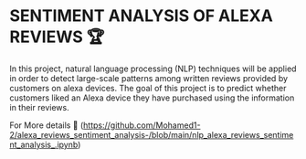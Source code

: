 # SENTIMENT ANALYSIS OF ALEXA REVIEWS 🏆

In this project, natural language processing (NLP) techniques will be applied in order to detect large-scale patterns among written reviews provided by customers on alexa devices. The goal of this project is to predict whether customers liked an Alexa device they have purchased using the information in their reviews.

For More details 🔎 (https://github.com/Mohamed1-2/alexa_reviews_sentiment_analysis-/blob/main/nlp_alexa_reviews_sentiment_analysis_.ipynb)

